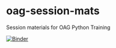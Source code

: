 # oag-session-mats
Session materials for OAG Python Training

[![Binder](https://mybinder.org/badge_logo.svg)](https://mybinder.org/v2/gh/data-voyage-solutions/oag-session-mats/master)
